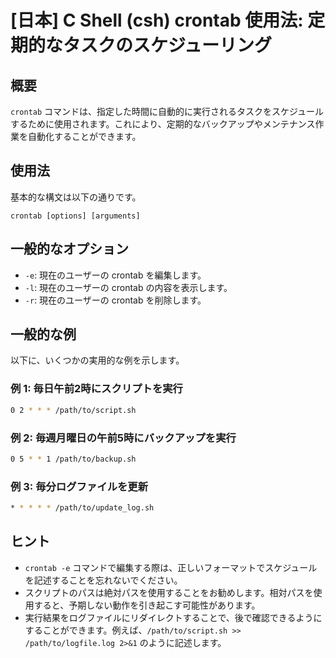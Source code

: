 # [日本] C Shell (csh) crontab 使用法: 定期的なタスクのスケジューリング

## 概要
`crontab` コマンドは、指定した時間に自動的に実行されるタスクをスケジュールするために使用されます。これにより、定期的なバックアップやメンテナンス作業を自動化することができます。

## 使用法
基本的な構文は以下の通りです。

```
crontab [options] [arguments]
```

## 一般的なオプション
- `-e`: 現在のユーザーの crontab を編集します。
- `-l`: 現在のユーザーの crontab の内容を表示します。
- `-r`: 現在のユーザーの crontab を削除します。

## 一般的な例
以下に、いくつかの実用的な例を示します。

### 例 1: 毎日午前2時にスクリプトを実行
```bash
0 2 * * * /path/to/script.sh
```

### 例 2: 毎週月曜日の午前5時にバックアップを実行
```bash
0 5 * * 1 /path/to/backup.sh
```

### 例 3: 毎分ログファイルを更新
```bash
* * * * * /path/to/update_log.sh
```

## ヒント
- `crontab -e` コマンドで編集する際は、正しいフォーマットでスケジュールを記述することを忘れないでください。
- スクリプトのパスは絶対パスを使用することをお勧めします。相対パスを使用すると、予期しない動作を引き起こす可能性があります。
- 実行結果をログファイルにリダイレクトすることで、後で確認できるようにすることができます。例えば、`/path/to/script.sh >> /path/to/logfile.log 2>&1` のように記述します。